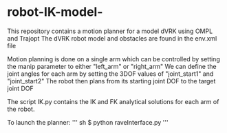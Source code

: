 # robot-IK-model-

This repository contains a motion planner for a model dVRK using OMPL and Trajopt
The dVRK robot model and obstacles are found in the env.xml file

Motion planning is done on a single arm which can be controlled by setting the manip parameter to either "left_arm" or "right_arm"
We can define the joint angles for each arm by setting the 3DOF values of "joint_start1" and "joint_start2"
The robot then plans from its starting joint DOF to the target joint DOF

The script IK.py contains the IK and FK analytical solutions for each arm of the robot. 

To launch the planner:
''' sh
$ python raveInterface.py
'''

